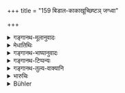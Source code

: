 +++
title = "159 बिडाल-काकाखूच्छिष्टञ् जग्ध्वा"

+++

<details><summary>गङ्गानथ-मूलानुवादः</summary>

He who eats what has been left by a cat, a crow, a rat, a dog, or an ichneumon,—or food defiled by a hair or an insect,—shall drink the Brahmasuvarcalā herb.—(159)
</details>

<details><summary>मेधातिथिः</summary>

**आखुर्** मूषकः । **अवपन्नम्** एतत्संपर्कदूषितम् । **ब्रह्मसुवर्चलां** पिष्ट्वोदकेन सह **पिबेद्** एकाहम् अविशेषात् तेनैव शास्त्रार्थस्य कृतत्वात् ॥ ११.१५९ ॥
</details>

<details><summary>गङ्गानथ-भाष्यानुवादः</summary>

‘*Ākhu*’—rat.

‘*Defiled*’—rendered impure by the contact of the said things.

‘*Brahmasuvarcalā*’—Having pounded it and mixed it with water, he shall drink it *for one day*; since the text does not make any specific recommendation as to time, if the drinking is done once one day, the injunction will have been duly obeyed.—(159)
</details>

<details><summary>गङ्गानथ-टिप्पन्यः</summary>

This verse is quoted in *Madanapārijāta* (p. 932), to the effect that on
eating the *ucchiṣṭa* of the cat and other animals one should drink the
*Brāhmīsuvarcalā* for one day;—in *Prāyaścittaviveka* (p. 320), which
explains ‘*Brāhmasuvarcalā*’ as the yellow sun-flower,—the offender
should pass one day living on this;—and adds that this refers to cases
where the act is *unintentional*; where it is done intentionally, the
penance should he kept for *three* days;—and in *Śuddhikaumudī* (p.
316).
</details>

<details><summary>गङ्गानथ-तुल्य-वाक्यानि</summary>

*Vaśiṣṭha* (23.11).—(See above, 158.)

*Viṣṇu* (51.46-47).—‘If any one eats the leavings of the food of a cat,
of a crow, of an ichneumon, or of a rat, he must drink water in which
*Brahma-śūvarcalā* has been boiled. For eating what has been left by a
dog, he must fast for one day and then drink the five bovine products.’
</details>

<details><summary>भारुचिः</summary>

एकाहम् अविसेषोपदेशात् । एतेषाम् उच्छिष्टभक्षण एतत्प्रायश्चित्तम् । एवं च काकादीनां प्रतिषिद्धानि धर्मशास्त्रे उच्छिष्टमूत्रपुरीषमांसभक्षणानि श्लोकत्रयेण । विड्वराहश्लोके मूत्रपुरीषप्रतिषेधः, क्रव्यादसूकरश्लोके मांसभक्षणस्य, बिडालकाकाखूच्छिष्टम् इत्य् अत्रोच्छिष्टस्य । एवं च सति य एकत्रोपदिष्टा अन्यत्र श्लोके नोपदिश्यन्ते कुक्कुटादयस्, तेषां साहचर्याच् छ्लोकत्रये ऽपि ग्रहणं विज्ञेयम् । तच् चैतद् एवम् अतः ॥ ११.१५८ ॥
</details>

<details><summary>Bühler</summary>

160	He who eats what is left by a cat, by a crow, by a mouse (or rat), by a dog, or by an ichneumon, or (food) into which a hair or an insect has fallen, shall drink (a decoction of) the Brahmasuvarkala (plant).
</details>
